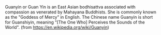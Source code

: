 Guanyin or Guan Yin is an East Asian bodhisattva associated with compassion as venerated by Mahayana Buddhists. She is commonly known as the "Goddess of Mercy" in English. The Chinese name Guanyin is short for Guanshiyin, meaning "[The One Who] Perceives the Sounds of the World". (from https://en.wikipedia.org/wiki/Guanyin)

